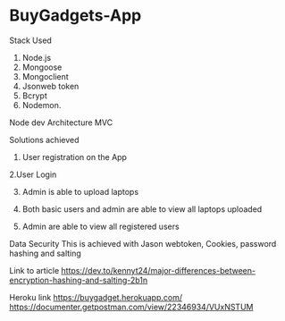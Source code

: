 # BuyGadgets-App

Stack Used

1. Node.js
2. Mongoose
3. Mongoclient 
4. Jsonweb token
5. Bcrypt 
6. Nodemon.

Node dev Architecture
MVC

Solutions achieved
1. User registration on the App

2.User Login

3. Admin is able to upload laptops

4. Both basic users and admin are able to view all laptops uploaded

5. Admin are able to view all registered users


Data Security
This is achieved with Jason webtoken, Cookies, password hashing and salting

Link to article
https://dev.to/kennyt24/major-differences-between-encryption-hashing-and-salting-2b1n

Heroku link https://buygadget.herokuapp.com/
https://documenter.getpostman.com/view/22346934/VUxNSTUM
